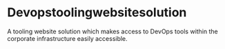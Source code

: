 # Devopstoolingwebsitesolution
A tooling website solution which makes access to DevOps tools within the corporate infrastructure easily accessible.
